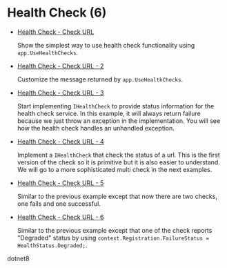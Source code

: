 # Health Check (6)

  * [Health Check - Check URL](health-check-1)

    Show the simplest way to use health check functionality using `app.UseHealthChecks`.

  * [Health Check - Check URL - 2](health-check-2)

    Customize the message returned by `app.UseHealthChecks`.

  * [Health Check - Check URL - 3](health-check-3)

    Start implementing `IHealthCheck` to provide status information for the health check service. In this example, it will always return failure because we just throw an exception in the implementation. You will see how the health check handles an unhandled exception.

  * [Health Check - Check URL - 4](health-check-4)

    Implement a `IHealthCheck` that check the status of a url. This is the first version of the check so it is primitive but it is also easier to understand. We will go to a more sophisticated multi check in the next examples.

  * [Health Check - Check URL - 5](health-check-5)

    Similar to the previous example except that now there are two checks, one fails and one successful. 

  * [Health Check - Check URL - 6](health-check-6)

    Similar to the previous example except that one of the check reports "Degraded" status by using `context.Registration.FailureStatus = HealthStatus.Degraded;`.

dotnet8